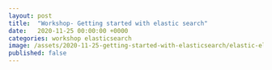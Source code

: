 ```yaml
---
layout: post
title:  "Workshop- Getting started with elastic search"
date:   2020-11-25 00:00:00 +0000
categories: workshop elasticsearch
image: /assets/2020-11-25-getting-started-with-elasticsearch/elastic-elasticsearch-logo.png
published: false
---
```


<!--more-->

